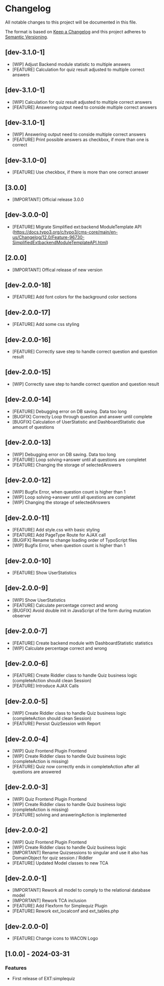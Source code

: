 # Changelog
All notable changes to this project will be documented in this file.

The format is based on [Keep a Changelog](https://keepachangelog.com/en/1.0.0/)
and this project adheres to [Semantic Versioning](https://semver.org/spec/v2.0.0.html).

## [dev-3.1.0-1]
- [WIP] Adjust Backend module statistic to multiple answers
- [FEATURE] Calculation for quiz result adjusted to multiple correct answers

## [dev-3.1.0-1]
- [WIP] Calculation for quiz result adjusted to multiple correct answers
- [FEATURE] Answering output need to conside multiple correct answers

## [dev-3.1.0-1]
- [WIP] Answering output need to conside multiple correct answers
- [FEATURE] Print possible answers as checkbox, if more than one is correct

## [dev-3.1.0-0]
- [FEATURE] Use checkbox, if there is more than one correct answer

## [3.0.0]
- [IMPORTANT] Official release 3.0.0

## [dev-3.0.0-0]
- [FEATURE] Migrate Simplified ext:backend ModuleTemplate API (https://docs.typo3.org/c/typo3/cms-core/main/en-us/Changelog/12.0/Feature-96730-SimplifiedExtbackendModuleTemplateAPI.html)

## [2.0.0]
- [IMPORTANT] Offical release of new version

## [dev-2.0.0-18]
- [FEATURE] Add font colors for the background color sections

## [dev-2.0.0-17]
- [FEATURE] Add some css styling

## [dev-2.0.0-16]
- [FEATURE] Correctly save step to handle correct question and question result

## [dev-2.0.0-15]
- [WIP] Correctly save step to handle correct question and question result

## [dev-2.0.0-14]
- [FEATURE] Debugging error on DB saving. Data too long
- [BUGFIX] Correcty Loop through question and answer until complete
- [BUGFIX] Calculation of UserStatistic and DashboardStatistic due amount of questions

## [dev-2.0.0-13]
- [WIP] Debugging error on DB saving. Data too long
- [FEATURE] Loop solving->answer until all questions are completet
- [FEATURE] Changing the storage of selectedAnswers

## [dev-2.0.0-12]
- [WIP] Bugfix Error, when question count is higher than 1
- [WIP] Loop solving->answer until all questions are completet
- [WIP] Changing the storage of selectedAnswers

## [dev-2.0.0-11]
- [FEATURE] Add style.css with basic styling
- [FEATURE] Add PageType Route for AJAX call
- [BUGIFX] Rename to change loading order of TypoScript files
- [WIP] Bugfix Error, when question count is higher than 1

## [dev-2.0.0-10]
- [FEATURE] Show UserStatistics

## [dev-2.0.0-9]
- [WIP] Show UserStatistics
- [FEATURE] Calculate percentage correct and wrong
- [BUGFIX] Avoid double init in JavaScript of the form during mutation observer

## [dev-2.0.0-7]
- [FEATURE] Create backend module with DashboardStatistic statistics
- [WIP] Calculate percentage correct and wrong

## [dev-2.0.0-6]
- [FEATURE] Create Riddler class to handle Quiz business logic (completeAction should clean Session)
- [FEATURE] Introduce AJAX Calls

## [dev-2.0.0-5]
- [WIP] Create Riddler class to handle Quiz business logic (completeAction should clean Session)
- [FEATURE] Persist QuizSession with Report

## [dev-2.0.0-4]
- [WIP] Quiz Frontend Plugin Frontend
- [WIP] Create Riddler class to handle Quiz business logic (completeAction is missing)
- [FEATURE] Quiz now correctly ends in completeAction after all questions are answered

## [dev-2.0.0-3]
- [WIP] Quiz Frontend Plugin Frontend
- [WIP] Create Riddler class to handle Quiz business logic (completeAction is missing)
- [FEATURE] solving and answeringAction is implemented

## [dev-2.0.0-2]
- [WIP] Quiz Frontend Plugin Frontend
- [WIP] Create Riddler class to handle Quiz business logic
- [IMPORTANT] Rename Quizsessions to singular and use it also has DomainObject for quiz session / Riddler
- [FEATURE] Updated Model classes to new TCA

## [dev-2.0.0-1]
- [IMPORTANT] Rework all model to comply to the relational database model
- [IMPORTANT] Rework TCA inclusion
- [FEATURE] Add Flexform for Simplequiz Plugin
- [FEATURE] Rework ext_localconf and ext_tables.php

## [dev-2.0.0-0]
- [FEATURE] Change icons to WACON Logo

## [1.0.0] - 2024-03-31

### Features
- First release of EXT:simplequiz
